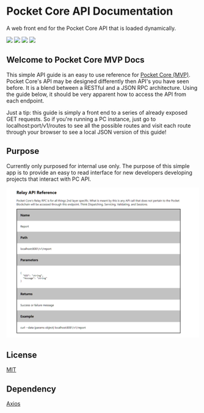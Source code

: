 # Pocket Core API Documentation
A web front end for the Pocket Core API that is loaded dynamically.

<a href="https://reactjs.org/"><img src="https://img.shields.io/badge/framework-reactjs-red.svg"/></a>
<a href="https://github.com/facebook/create-react-app"><img src="https://img.shields.io/badge/bootstrap-create%20react%20app-blue.svg"/></a>
<a href="www.npmjs.com/package/axios"><img src="https://img.shields.io/badge/http-axios-orange.svg"/></a>
<a href="https://opensource.org/licenses/MIT"><img src="https://img.shields.io/badge/license-MIT-green.svg"/></a>

## Welcome to Pocket Core MVP Docs
This simple API guide is an easy to use reference for [Pocket Core (MVP)](https://github.com/pokt-network/pocket-core). Pocket Core's API may be designed differently then API's you have seen before. It is a blend between a RESTful and a JSON RPC architecture. Using the guide below, it should be very apparent how to access the API from each endpoint.

Just a tip: this guide is simply a front end to a series of already exposed GET requests. So if you're running a PC instance, just go to localhost:port/v1/routes to see all the possible routes and visit each route through your browser to see a local JSON version of this guide!

## Purpose
Currently only purposed for internal use only. The purpose of this simple app is to provide an easy to read interface for new developers developing projects that interact with PC API.

![Screen](/screen.PNG)

## License
[MIT](https://opensource.org/licenses/MIT)

## Dependency
[Axios](https://www.npmjs.com/package/axios)
